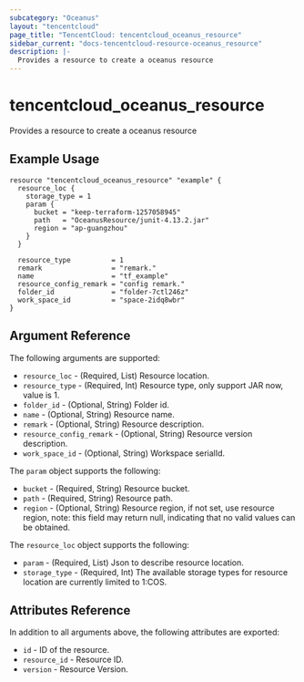 ```yaml
---
subcategory: "Oceanus"
layout: "tencentcloud"
page_title: "TencentCloud: tencentcloud_oceanus_resource"
sidebar_current: "docs-tencentcloud-resource-oceanus_resource"
description: |-
  Provides a resource to create a oceanus resource
---
```


# tencentcloud_oceanus_resource

Provides a resource to create a oceanus resource

## Example Usage

```hcl
resource "tencentcloud_oceanus_resource" "example" {
  resource_loc {
    storage_type = 1
    param {
      bucket = "keep-terraform-1257058945"
      path   = "OceanusResource/junit-4.13.2.jar"
      region = "ap-guangzhou"
    }
  }

  resource_type          = 1
  remark                 = "remark."
  name                   = "tf_example"
  resource_config_remark = "config remark."
  folder_id              = "folder-7ctl246z"
  work_space_id          = "space-2idq8wbr"
}
```

## Argument Reference

The following arguments are supported:

* `resource_loc` - (Required, List) Resource location.
* `resource_type` - (Required, Int) Resource type, only support JAR now, value is 1.
* `folder_id` - (Optional, String) Folder id.
* `name` - (Optional, String) Resource name.
* `remark` - (Optional, String) Resource description.
* `resource_config_remark` - (Optional, String) Resource version description.
* `work_space_id` - (Optional, String) Workspace serialId.

The `param` object supports the following:

* `bucket` - (Required, String) Resource bucket.
* `path` - (Required, String) Resource path.
* `region` - (Optional, String) Resource region, if not set, use resource region, note: this field may return null, indicating that no valid values can be obtained.

The `resource_loc` object supports the following:

* `param` - (Required, List) Json to describe resource location.
* `storage_type` - (Required, Int) The available storage types for resource location are currently limited to 1:COS.

## Attributes Reference

In addition to all arguments above, the following attributes are exported:

* `id` - ID of the resource.
* `resource_id` - Resource ID.
* `version` - Resource Version.


